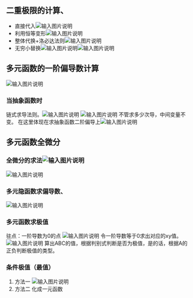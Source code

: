 ## 二重极限的计算、
- 直接代入![输入图片说明](/imgs/2024-05-01/v6IkMeZbpn0azu9p.png)
- 利用恒等变形![输入图片说明](/imgs/2024-05-01/zfpEkg68O0v8o8fX.png)
- 整体代换+洛必达法则![输入图片说明](/imgs/2024-05-01/LwOxVvxNFAthHdVJ.png)
- 无穷小替换![输入图片说明](/imgs/2024-05-01/JrfiEU3nmpZ8Kjwy.png)![输入图片说明](/imgs/2024-05-01/JECsiLN8Zwt7jUdo.png)
## 多元函数的一阶偏导数计算
![输入图片说明](/imgs/2024-05-01/fVrqAwUZK8dGhCD8.png)
 
 ### 当抽象函数时
 链式求导法则。![输入图片说明](/imgs/2024-05-01/1NOTzqEZa5qihBuR.png)
 ![输入图片说明](/imgs/2024-05-01/gq2QzwAgPFV03ayL.png)
 不管求多少次导，中间变量不变。
 在这里体现在求抽象函数二阶偏导上![输入图片说明](/imgs/2024-05-01/wUrv0rUqEc5tUJlg.png)
 ## 多元函数全微分
 ### 全微分的求法![输入图片说明](/imgs/2024-05-01/ugHg2qY1YCdoBxQb.png)
 ![输入图片说明](/imgs/2024-05-01/My7o1RHXEcnEnlzV.png)
 ### 多元隐函数求偏导数、
 ![输入图片说明](/imgs/2024-05-01/9LeN3nuOJi5NupsT.png)
 ### 多元函数求极值
 驻点：一阶导数为0的点
 ![输入图片说明](/imgs/2024-05-01/CAYtoSUB2BWOWQ5R.png)
   令一阶导数等于0求出对应的xy值。
   ![输入图片说明](/imgs/2024-05-01/miFEAkKn617eTzLd.png)
   算出ABC的值，根据判别式判断是否为极值，是的话，根据A的正负判断极值的类型。
   ### 条件极值（最值）
 1.   方法一 
![输入图片说明](/imgs/2024-05-01/zU6K08cp2hkURSzw.png)
 3. 方法二 化成一元函数
  
<!--stackedit_data:
eyJoaXN0b3J5IjpbMzQzNjk4MTUyLDE1MDQxMTg4NTIsLTExMz
MwNTA5NzUsLTI4NTA3NTM4MiwtMTMzNjM5NjkwNywtMjYwOTk4
NjI1LDE4OTIxMjg2NzIsLTM2MzEwODkyNiwtOTk3MjcwNDM4LC
03MjYyNDExMDYsLTgwMzczNzc1NSwxNjU5ODUzNzc2LDIyOTc3
NTkzNV19
-->